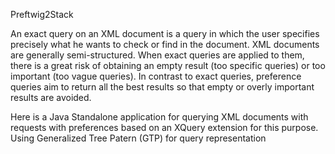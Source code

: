Preftwig2Stack

An exact query on an XML document is a query in which the user specifies precisely what he
wants to check or find in the document. XML documents are generally semi-structured.
When exact queries are applied to them, there is a great risk of obtaining an empty result
(too specific queries) or too important (too vague queries). In contrast to exact queries,
preference queries aim to return all the best results so that empty or overly important
results are avoided.

Here is a Java Standalone application for querying XML documents with requests with preferences based on an XQuery extension for this purpose. Using Generalized Tree Patern (GTP) for query representation
